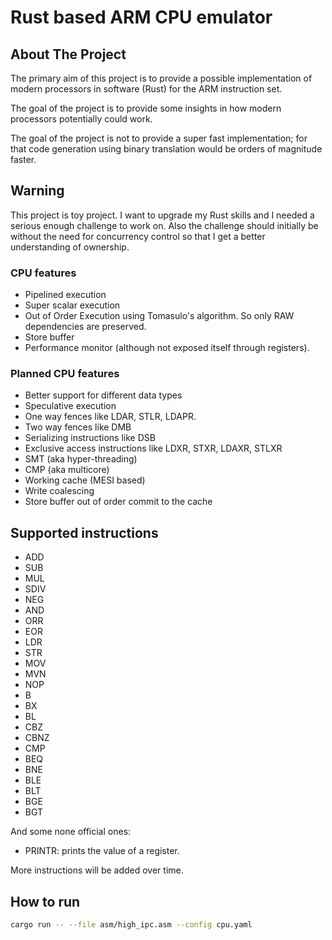 # Rust based ARM CPU emulator

## About The Project
The primary aim of this project is to provide a possible implementation of modern
processors in software (Rust) for the ARM instruction set.

The goal of the project is to provide some insights in how modern processors potentially
could work.

The goal of the project is not to provide a super fast implementation; for that
code generation using binary translation would be orders of magnitude faster.  

## Warning

This project is toy project. I want to upgrade my Rust skills and I needed a serious
enough challenge to work on. Also the challenge should initially be without the need 
for concurrency control so that I get a better understanding of ownership. 

### CPU features 

* Pipelined execution
* Super scalar execution
* Out of Order Execution using Tomasulo's algorithm. So only RAW dependencies are preserved.
* Store buffer
* Performance monitor (although not exposed itself through registers).

### Planned CPU features
* Better support for different data types
* Speculative execution
* One way fences like LDAR, STLR, LDAPR. 
* Two way fences like DMB
* Serializing instructions like DSB
* Exclusive access instructions like LDXR, STXR, LDAXR, STLXR
* SMT (aka hyper-threading)
* CMP (aka multicore)
* Working cache (MESI based)
* Write coalescing
* Store buffer out of order commit to the cache

## Supported instructions

* ADD
* SUB
* MUL
* SDIV
* NEG
* AND
* ORR
* EOR
* LDR
* STR
* MOV
* MVN
* NOP
* B
* BX
* BL
* CBZ
* CBNZ
* CMP
* BEQ
* BNE
* BLE
* BLT
* BGE
* BGT

And some none official ones:
* PRINTR: prints the value of a register.

More instructions will be added over time.

## How to run

```bash
cargo run -- --file asm/high_ipc.asm --config cpu.yaml
```

